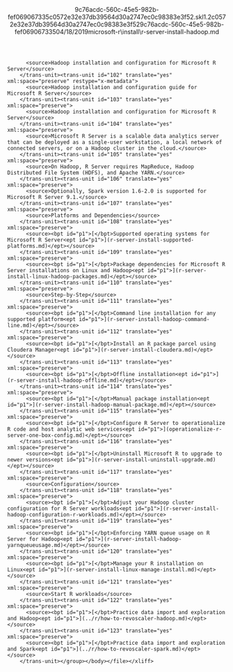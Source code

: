 <?xml version="1.0"?><xliff version="1.2" xmlns="urn:oasis:names:tc:xliff:document:1.2" xmlns:xsi="http://www.w3.org/2001/XMLSchema-instance" xsi:schemaLocation="urn:oasis:names:tc:xliff:document:1.2 xliff-core-1.2-transitional.xsd"><file datatype="xml" original="r-server-install-hadoop.md" source-language="en-US" target-language="en-US"><header><tool tool-id="mdxliff" tool-name="mdxliff" tool-version="1.0-d1654b2" tool-company="Microsoft" /><xliffext:skl_file_name xmlns:xliffext="urn:microsoft:content:schema:xliffextensions">9c76acdc-560c-45e5-982b-fef069067335c0572e32e37db39564d30a2747ec0c98383e3f52.skl</xliffext:skl_file_name><xliffext:version xmlns:xliffext="urn:microsoft:content:schema:xliffextensions">1.2</xliffext:version><xliffext:ms.openlocfilehash xmlns:xliffext="urn:microsoft:content:schema:xliffextensions">c0572e32e37db39564d30a2747ec0c98383e3f52</xliffext:ms.openlocfilehash><xliffext:ms.sourcegitcommit xmlns:xliffext="urn:microsoft:content:schema:xliffextensions">9c76acdc-560c-45e5-982b-fef069067335</xliffext:ms.sourcegitcommit><xliffext:ms.lasthandoff xmlns:xliffext="urn:microsoft:content:schema:xliffextensions">04/18/2019</xliffext:ms.lasthandoff><xliffext:ms.openlocfilepath xmlns:xliffext="urn:microsoft:content:schema:xliffextensions">microsoft-r\install\r-server-install-hadoop.md</xliffext:ms.openlocfilepath></header><body><group id="content" extype="content"><trans-unit id="101" translate="yes" xml:space="preserve" restype="x-metadata">
          <source>Hadoop installation and configuration for Microsoft R Server</source>
        </trans-unit><trans-unit id="102" translate="yes" xml:space="preserve" restype="x-metadata">
          <source>Hadoop installation and configuration guide for Microsoft R Server</source>
        </trans-unit><trans-unit id="103" translate="yes" xml:space="preserve">
          <source>Hadoop installation and configuration for Microsoft R Server</source>
        </trans-unit><trans-unit id="104" translate="yes" xml:space="preserve">
          <source>Microsoft R Server is a scalable data analytics server that can be deployed as a single-user workstation, a local network of connected servers, or on a Hadoop cluster in the cloud.</source>
        </trans-unit><trans-unit id="105" translate="yes" xml:space="preserve">
          <source>On Hadoop, R Server requires MapReduce, Hadoop Distributed File System (HDFS), and Apache YARN.</source>
        </trans-unit><trans-unit id="106" translate="yes" xml:space="preserve">
          <source>Optionally, Spark version 1.6-2.0 is supported for Microsoft R Server 9.1.</source>
        </trans-unit><trans-unit id="107" translate="yes" xml:space="preserve">
          <source>Platforms and Dependencies</source>
        </trans-unit><trans-unit id="108" translate="yes" xml:space="preserve">
          <source><bpt id="p1">[</bpt>Supported operating systems for Microsoft R Server<ept id="p1">](r-server-install-supported-platforms.md)</ept></source>
        </trans-unit><trans-unit id="109" translate="yes" xml:space="preserve">
          <source><bpt id="p1">[</bpt>Package dependencies for Microsoft R Server installations on Linux and Hadoop<ept id="p1">](r-server-install-linux-hadoop-packages.md)</ept></source>
        </trans-unit><trans-unit id="110" translate="yes" xml:space="preserve">
          <source>Step-by-Step</source>
        </trans-unit><trans-unit id="111" translate="yes" xml:space="preserve">
          <source><bpt id="p1">[</bpt>Command line installation for any supported platform<ept id="p1">](r-server-install-hadoop-command-line.md)</ept></source>
        </trans-unit><trans-unit id="112" translate="yes" xml:space="preserve">
          <source><bpt id="p1">[</bpt>Install an R package parcel using Cloudera Manager<ept id="p1">](r-server-install-cloudera.md)</ept></source>
        </trans-unit><trans-unit id="113" translate="yes" xml:space="preserve">
          <source><bpt id="p1">[</bpt>Offline installation<ept id="p1">](r-server-install-hadoop-offline.md)</ept></source>
        </trans-unit><trans-unit id="114" translate="yes" xml:space="preserve">
          <source><bpt id="p1">[</bpt>Manual package installation<ept id="p1">](r-server-install-hadoop-manual-package.md)</ept></source>
        </trans-unit><trans-unit id="115" translate="yes" xml:space="preserve">
          <source><bpt id="p1">[</bpt>Configure R Server to operationalize R code and host analytic web services<ept id="p1">](operationalize-r-server-one-box-config.md)</ept></source>
        </trans-unit><trans-unit id="116" translate="yes" xml:space="preserve">
          <source><bpt id="p1">[</bpt>Uninstall Microsoft R to upgrade to newer versions<ept id="p1">](r-server-install-uninstall-upgrade.md)</ept></source>
        </trans-unit><trans-unit id="117" translate="yes" xml:space="preserve">
          <source>Configuration</source>
        </trans-unit><trans-unit id="118" translate="yes" xml:space="preserve">
          <source><bpt id="p1">[</bpt>Adjust your Hadoop cluster configuration for R Server workloads<ept id="p1">](r-server-install-hadoop-configuration-r-workloads.md)</ept></source>
        </trans-unit><trans-unit id="119" translate="yes" xml:space="preserve">
          <source><bpt id="p1">[</bpt>Enforcing YARN queue usage on R Server for Hadoop<ept id="p1">](r-server-install-hadoop-yarnqueueusage.md)</ept></source>
        </trans-unit><trans-unit id="120" translate="yes" xml:space="preserve">
          <source><bpt id="p1">[</bpt>Manage your R installation on Linux<ept id="p1">](r-server-install-linux-manage-install.md)</ept></source>
        </trans-unit><trans-unit id="121" translate="yes" xml:space="preserve">
          <source>Start R workloads</source>
        </trans-unit><trans-unit id="122" translate="yes" xml:space="preserve">
          <source><bpt id="p1">[</bpt>Practice data import and exploration and Hadoop<ept id="p1">](../r/how-to-revoscaler-hadoop.md)</ept></source>
        </trans-unit><trans-unit id="123" translate="yes" xml:space="preserve">
          <source><bpt id="p1">[</bpt>Practice data import and exploration and Spark<ept id="p1">](../r/how-to-revoscaler-spark.md)</ept></source>
        </trans-unit></group></body></file></xliff>